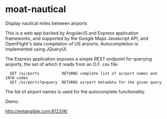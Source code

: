 moat-nautical
=============

Display nautical miles between airports

This is a web app backed by AngularJS and Express application frameworks,
and supported by the Google Maps Javascript API, and OpenFlight's data 
compilation of US airports. Autocompletion is implemented using JQueryUI.

The Express application exposes a simple REST endpoint for querying 
airports, the set of which it reads from an O.F. csv file:

```
  GET /airports          RETURNS complete list of airport names and IATA codes
  GET /airports?q=query  RETURNS airport metadata for the given query
```  
  
The list of airport names is used for the autocomplete functionality.

Demo: 

http://entangible.com:8123/#/
  
  
